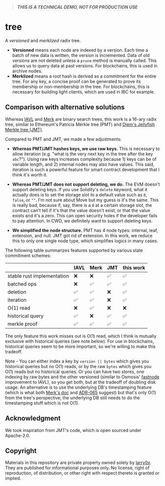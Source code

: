 > **_THIS IS A TECHNICAL DEMO, NOT FOR PRODUCTION USE_**

# tree

A _versioned_ and _merklized_ radix tree.

- **Versioned** means each node are indexed by a version. Each time a batch of new data is written, the version is incremented. Data of old versions are not deleted unless a `prune` method is manually called. This allows us to query data at past versions. For blockchains, this is used in archive nodes.
- **Merklized** means a root hash is derived as a commitment for the entire tree. For any key, a concise proof can be generated to prove its membership or non-membership in the tree. For blockchains, this is necessary for building light clients, which are used in IBC for example.

## Comparison with alternative solutions

Whereas [IAVL](https://github.com/cosmos/iavl) and [Merk](https://github.com/turbofish-org/merk) are binary search trees, this work is a 16-ary radix tree, similar to Ethereum's Patricia Merkle tree (PMT) and [Diem's Jellyfish Merkle tree (JMT)](https://github.com/diem/diem/tree/latest/storage/jellyfish-merkle).

Compared to PMT and JMT, we made a few adjustments:

- **Whereas PMT/JMT hashes keys, we use raw keys.** This is necessary to allow iteration (e.g. "what is the very next key in the tree after the key `abc`?"). Using raw keys increases complexity because 1) keys can be of variable length, and 2) internal nodes may also have values. This said, iteration is such a powerful feature for smart contract development that I think it's worth it.

- **Whereas PMT/JMT does not support deleting, we do.** The EVM doesn't support deleting keys. If you use Solidity's `delete` keyword, what it actually does is to set the storage slot to a default value such as `0`, `false`, or `""`. I'm not sure about Move but my guess is it's the same. This is really bad, because if, say, there is a `0` at a certain storage slot, the contract can't tell if it's that the value doesn't exist, or that the value exists and it's a zero. This can open security holes if the developer fails to pay attention. In CWD, we definitely want to support deleting keys.

- **We simplified the node structure.** PMT has 4 node types: internal, leaf, extension, and null. JMT got rid of extension. In this work, we reduce this to only one single node type, which simplifies logics in many cases.

The following table summarizes features supported by various state commitment schemes:

|                            | IAVL | Merk | JMT | this work |
| -------------------------- | ---- | ---- | --- | --------- |
| stable rust implementation | ❌    | ❌    | ✅   | ✅         |
| batched ops                | ❌    | ✅    | ✅   | ✅         |
| deletion                   | ✅    | ✅    | ❌   | ✅         |
| iteration                  | ✅    | ✅    | ❌   | ✅         |
| O(1) read                  | ❌    | ✅    | ❌   | ❌         |
| historical query           | ✅    | ❌    | ✅   | ✅         |
| merkle proof               | ✅    | ✅    | ✅   | ✅         |

The only feature this work misses out is O(1) read, which I think is mutually exclusive with historical queries (see note below). For use in blockchains, historical queries seem to be more important, so we're willing to make this tradeoff.

Note - You can either index a key by `version || bytes` which gives you historical queries but no O(1) reads, or by the raw `bytes` which gives you O(1) reads but no historical queries. Or you can have two stores, one indexing by raw bytes and the other versioned (similar to Osmosis' [fastnode](https://github.com/cosmos/iavl/pull/468) improvement to IAVL), so you get both, but at the tradeoff of doubling disk usage. An alternative is to use the underlying DB's timestamping feature (which is what both [Merk's doc](https://github.com/turbofish-org/merk/blob/develop/docs/algorithms.md) and [ADR-065](https://github.com/cosmos/cosmos-sdk/blob/main/docs/architecture/adr-065-store-v2.md) suggest) but that's only O(1) from the tree's perspective; the underlying DB still needs to do the timestamping stuff which is not O(1).

## Acknowledgment

We took inspiration from JMT's code, which is open sourced under Apache-2.0.

## Copyright

Materials in this repository are private property owned solely by [larry0x](https://twitter.com/larry0x). They are published for informational purposes only. No license, right of reproduction, of distribution, or other right with respect thereto is granted or implied.
